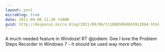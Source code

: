 ```yaml
---
layout: post
microblog: true
date: 2011-09-06 11:20 +1000
guid: http://desparoz.micro.blog/2011/09/06/t110885004845912064.html
---
```

A much needed feature in Windoze! RT @jodiem: Gee I love the Problem Steps Recorder in Windows 7 - it should be used way more often.

